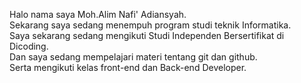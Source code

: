 Halo nama saya Moh.Alim Nafi' Adiansyah.  
Sekarang saya sedang menempuh program studi teknik Informatika.  
Saya sekarang sedang mengikuti Studi Independen Bersertifikat di Dicoding.  
Dan saya sedang mempelajari materi tentang git dan github.  
Serta mengikuti kelas front-end dan Back-end Developer.  
<!---
NafiAdiansyah/NafiAdiansyah is a ✨ special ✨ repository because its `README.md` (this file) appears on your GitHub profile.
You can click the Preview link to take a look at your changes.
--->
